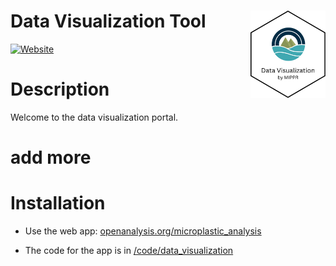 # Data Visualization Tool <a href="https://openanalysis.org/microplastic_analysis"><img src="man/DataVisualizationhex.png" alt="Data Visualization logo" align="right" style="height: 140px;"/></a>

[![Website](https://img.shields.io/badge/web-openanalysis.org-white)](https://openanalysis.org/microplastic_analysis)

# Description

Welcome to the data visualization portal.
# add more

# Installation

- Use the web app: [openanalysis.org/microplastic_analysis](https://openanalysis.org/microplastic_analysis)

- The code for the app is in [/code/data_visualization](https://github.com/Moore-Institute-4-Plastic-Pollution-Res/Microplastic_Data_Portal/tree/main/code/data_visualization) 